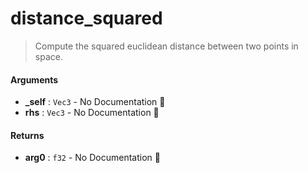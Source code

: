 # distance\_squared

>  Compute the squared euclidean distance between two points in space.

#### Arguments

- **\_self** : `Vec3` \- No Documentation 🚧
- **rhs** : `Vec3` \- No Documentation 🚧

#### Returns

- **arg0** : `f32` \- No Documentation 🚧